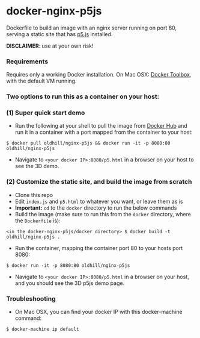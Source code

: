 # docker-nginx-p5js

Dockerfile to build an image with an nginx server running on port 80, serving a static site that has [p5.js](https://p5js.org/) installed.

**DISCLAIMER**: use at your own risk!

### Requirements

Requires only a working Docker installation. On Mac OSX: [Docker Toolbox](https://www.docker.com/products/docker-toolbox), with the default VM running.

### Two options to run this as a container on your host:

### (1) Super quick start demo
- Run the following at your shell to pull the image from [Docker Hub](https://hub.docker.com/r/oldhill/nginx-p5js/) and run it in a container with a port mapped from the container to your host:
```
$ docker pull oldhill/nginx-p5js && docker run -it -p 8080:80 oldhill/nginx-p5js
```
- Navigate to `<your docker IP>:8080/p5.html` in a browser on your host to see the 3D demo.

### (2) Customize the static site, and build the image from scratch

- Clone this repo
- Edit `index.js` and `p5.html` to whatever you want, or leave them as is
- **Important:** `cd` to the `docker` directory to run the below commands
- Build the image (make sure to run this from the `docker` directory, where the `Dockerfile` is):
```
<in the docker-nginx-p5js/docker directory> $ docker build -t oldhill/nginx-p5js .
```
- Run the container, mapping the container port 80 to your hosts port 8080:
```
$ docker run -it -p 8080:80 oldhill/nginx-p5js
```
- Navigate to `<your docker IP>:8080/p5.html` in a browser on your host, and you should see the 3D p5js demo page.

### Troubleshooting

- On Mac OSX, you can find your docker IP with this docker-machine command:
```
$ docker-machine ip default
```

